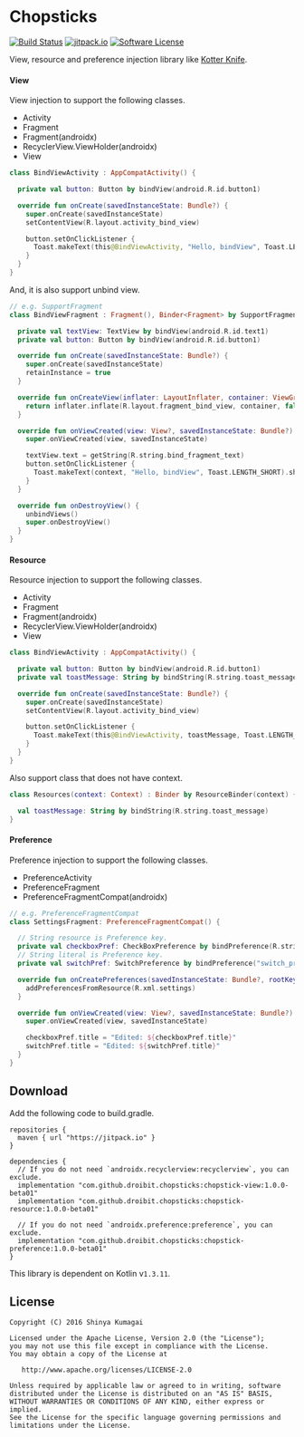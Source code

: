# Chopsticks

[![Build Status](https://travis-ci.org/droibit/chopsticks.svg?branch=develop)](https://travis-ci.org/droibit/chopsticks) [![jitpack.io](https://jitpack.io/v/droibit/chopsticks.svg)](https://jitpack.io/#droibit/chopsticks) [![Software License](https://img.shields.io/badge/license-Apache%202.0-brightgreen.svg)](https://github.com/droibit/chopstics/blob/develop/LICENSE)

View, resource and preference injection library like [Kotter Knife](https://github.com/JakeWharton/kotterknife).

#### View

View injection to support the following classes.

* Activity
* Fragment
* Fragment(androidx)
* RecyclerView.ViewHolder(androidx)
* View

```kotlin
class BindViewActivity : AppCompatActivity() {

  private val button: Button by bindView(android.R.id.button1)

  override fun onCreate(savedInstanceState: Bundle?) {
    super.onCreate(savedInstanceState)
    setContentView(R.layout.activity_bind_view)

    button.setOnClickListener {
      Toast.makeText(this@BindViewActivity, "Hello, bindView", Toast.LENGTH_SHORT).show()
    }
  }
}
```
And, it is also support unbind view.  

```kotlin
// e.g. SupportFragment
class BindViewFragment : Fragment(), Binder<Fragment> by SupportFragmentViewBinder() {

  private val textView: TextView by bindView(android.R.id.text1)
  private val button: Button by bindView(android.R.id.button1)

  override fun onCreate(savedInstanceState: Bundle?) {
    super.onCreate(savedInstanceState)
    retainInstance = true
  }

  override fun onCreateView(inflater: LayoutInflater, container: ViewGroup?, savedInstanceState: Bundle?): View {
    return inflater.inflate(R.layout.fragment_bind_view, container, false)
  }

  override fun onViewCreated(view: View?, savedInstanceState: Bundle?) {
    super.onViewCreated(view, savedInstanceState)

    textView.text = getString(R.string.bind_fragment_text)
    button.setOnClickListener {
      Toast.makeText(context, "Hello, bindView", Toast.LENGTH_SHORT).show()
    }
  }

  override fun onDestroyView() {
    unbindViews()
    super.onDestroyView()
  }
}
```

#### Resource

Resource injection to support the following classes.

* Activity
* Fragment
* Fragment(androidx)
* RecyclerView.ViewHolder(androidx)
* View

```kotlin
class BindViewActivity : AppCompatActivity() {

  private val button: Button by bindView(android.R.id.button1)
  private val toastMessage: String by bindString(R.string.toast_message)

  override fun onCreate(savedInstanceState: Bundle?) {
    super.onCreate(savedInstanceState)
    setContentView(R.layout.activity_bind_view)

    button.setOnClickListener {
      Toast.makeText(this@BindViewActivity, toastMessage, Toast.LENGTH_SHORT).show()
    }
  }
}
```

Also support class that does not have context.

```kotlin
class Resources(context: Context) : Binder by ResourceBinder(context) {

  val toastMessage: String by bindString(R.string.toast_message)
}
```

#### Preference

Preference injection to support the following classes.

* PreferenceActivity
* PreferenceFragment
* PreferenceFragmentCompat(androidx)

```kotlin
// e.g. PreferenceFragmentCompat
class SettingsFragment: PreferenceFragmentCompat() {

  // String resource is Preference key.
  private val checkboxPref: CheckBoxPreference by bindPreference(R.string.key_checkbox_preference)
  // String literal is Preference key.
  private val switchPref: SwitchPreference by bindPreference("switch_preference")

  override fun onCreatePreferences(savedInstanceState: Bundle?, rootKey: String?) {
    addPreferencesFromResource(R.xml.settings)
  }

  override fun onViewCreated(view: View?, savedInstanceState: Bundle?) {
    super.onViewCreated(view, savedInstanceState)

    checkboxPref.title = "Edited: ${checkboxPref.title}"
    switchPref.title = "Edited: ${switchPref.title}"
  }
}
```
## Download

Add the following code to build.gradle.

```
repositories {
  maven { url "https://jitpack.io" }
}

dependencies {
  // If you do not need `androidx.recyclerview:recyclerview`, you can exclude.
  implementation "com.github.droibit.chopsticks:chopstick-view:1.0.0-beta01"
  implementation "com.github.droibit.chopsticks:chopstick-resource:1.0.0-beta01"

  // If you do not need `androidx.preference:preference`, you can exclude.
  implementation "com.github.droibit.chopsticks:chopstick-preference:1.0.0-beta01"
}
```

This library is dependent on Kotlin v`1.3.11`.

## License

    Copyright (C) 2016 Shinya Kumagai

    Licensed under the Apache License, Version 2.0 (the "License");
    you may not use this file except in compliance with the License.
    You may obtain a copy of the License at

       http://www.apache.org/licenses/LICENSE-2.0

    Unless required by applicable law or agreed to in writing, software
    distributed under the License is distributed on an "AS IS" BASIS,
    WITHOUT WARRANTIES OR CONDITIONS OF ANY KIND, either express or implied.
    See the License for the specific language governing permissions and
    limitations under the License.
